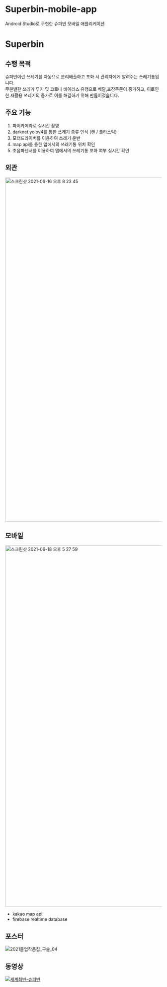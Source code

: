 # Superbin-mobile-app
Android Studio로 구현한 슈퍼빈 모바일 애플리케이션  
# Superbin  
## 수행 목적
슈퍼빈이란 쓰레기를 자동으로 분리배출하고 포화 시 관리자에게 알려주는 쓰레기통입니다.  
무분별한 쓰레기 투기 및 코로나 바이러스 유행으로 베달,포장주문이 증가하고, 이로인한 재활용 쓰레기의 증가로 이를 해결하기 위해 만들어졌습니다.  
## 주요 기능
1. 파이카메라로 실시간 촬영
2. darknet yolov4를 통한 쓰레기 종류 인식 (캔 / 플라스틱)
3. 모터드라이버를 이용하여 쓰레기 운반
4. map api를 통한 앱에서의 쓰레기통 위치 확인
5. 초음파센서를 이용하여 앱에서의 쓰레기통 포화 여부 실시간 확인
## 외관
<img width="1104" alt="스크린샷 2021-06-16 오후 8 23 45" src="https://user-images.githubusercontent.com/40820405/122210669-d961e600-cee0-11eb-9239-17847e49f9e0.png">

## 모바일
<img width="1160" alt="스크린샷 2021-06-18 오후 5 27 59" src="https://user-images.githubusercontent.com/40820405/122531887-e86ca380-d05a-11eb-98ae-4dd7dc1e394f.png">

- kakao map api   
- firebase realtime database


## 포스터
![2021졸업작품집_구술_04](https://user-images.githubusercontent.com/40820405/121998352-b3581b00-cde6-11eb-8d90-308ee61a3394.jpg)

## 동영상  
[![세계최빈-슈퍼빈](http://img.youtube.com/vi/LiWbCBSUfwg/sddefault.jpg)](https://youtu.be/LiWbCBSUfwg?t=0s)
